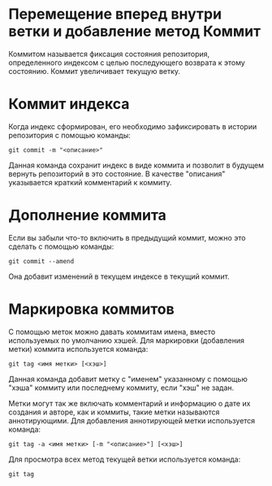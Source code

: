 Перемещение вперед внутри ветки и добавление метод
Коммит
======

Коммитом называется фиксация состояния репозитория, определенного индексом с целью последующего возврата к этому состоянию. Коммит увеличивает текущую ветку.

Коммит индекса
==============

Когда индекс сформирован, его необходимо зафиксировать в истории репозитория с помощью команды:

    git commit -m "<описание>"

Данная команда сохранит индекс в виде коммита и позволит в будущем вернуть репозиторий в это состояние. В качестве "описания" указывается краткий комментарий к коммиту.

Дополнение коммита
==================

Если вы забыли что-то включить в предыдущий коммит, можно это сделать с помощью команды:

    git commit --amend

Она добавит изменений в текущем индексе в текущий коммит.

Маркировка коммитов
===================

С помощью меток можно давать коммитам имена, вместо используемых по умолчанию хэшей. Для маркировки (добавления метки) коммита используется команда:

    git tag <имя метки> [<хэш>]

Данная команда добавит метку с "именем" указанному с помощью "хэша" коммиту или последнему коммиту, если "хэш" не задан.

Метки могут так же включать комментарий и информацию о дате их создания и авторе, как и коммиты, такие метки называются аннотирующими. Для добавления аннотирующей метки используется команда:

    git tag -a <имя метки> [-m "<описание>"] [<хэш>]

Для просмотра всех метод текущей ветки используется команда:

    git tag
